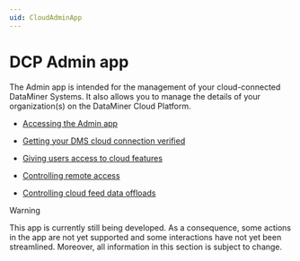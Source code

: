 ```yaml
---
uid: CloudAdminApp
---
```


# DCP Admin app

The Admin app is intended for the management of your cloud-connected DataMiner Systems. It also allows you to manage the details of your organization(s) on the DataMiner Cloud Platform.

- [Accessing the Admin app](xref:Accessing_the_Admin_app)

- [Getting your DMS cloud connection verified](xref:CloudConnectionVerification)

- [Giving users access to cloud features](xref:Giving_users_access_to_cloud_features)

- [Controlling remote access](xref:Controlling_remote_access)

- [Controlling cloud feed data offloads](xref:Controlling_cloudfeed_data_offloads)

> [!WARNING]
> This app is currently still being developed. As a consequence, some actions in the app are not yet supported and some interactions have not yet been streamlined. Moreover, all information in this section is subject to change.

